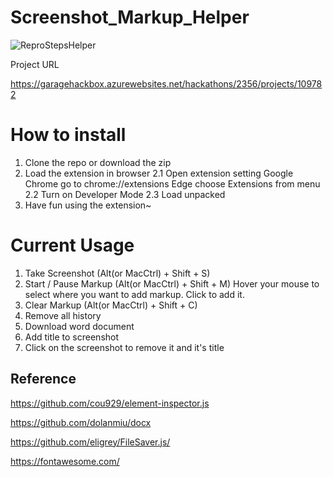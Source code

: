 # Screenshot_Markup_Helper

![ReproStepsHelper](https://user-images.githubusercontent.com/5282363/138387219-a0d57914-c87f-4d38-90d0-7212ce0e2a6f.png)

Project URL

https://garagehackbox.azurewebsites.net/hackathons/2356/projects/109782

# How to install

1. Clone the repo or download the zip
2. Load the extension in browser
2.1 Open extension setting
Google Chrome go to chrome://extensions
Edge choose Extensions from menu
2.2 Turn on Developer Mode
2.3 Load unpacked
3. Have fun using the extension~

# Current Usage
1. Take Screenshot (Alt(or MacCtrl) + Shift + S)
2. Start / Pause Markup (Alt(or MacCtrl) + Shift + M)
Hover your mouse to select where you want to add markup. 
Click to add it.
3. Clear Markup (Alt(or MacCtrl) + Shift + C)
4. Remove all history
5. Download word document
6. Add title to screenshot
7. Click on the screenshot to remove it and it's title


## Reference
https://github.com/cou929/element-inspector.js

https://github.com/dolanmiu/docx

https://github.com/eligrey/FileSaver.js/

https://fontawesome.com/
